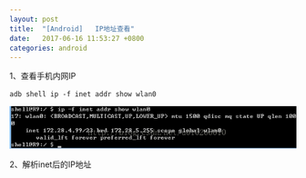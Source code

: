 ```yaml
---
layout: post
title:  "[Android]	 IP地址查看"
date:   2017-06-16 11:53:27 +0800
categories: android
---
```


1、查看手机内网IP

```
adb shell ip -f inet addr show wlan0
```

 ![](/assets/img01.png)

2、解析inet后的IP地址






